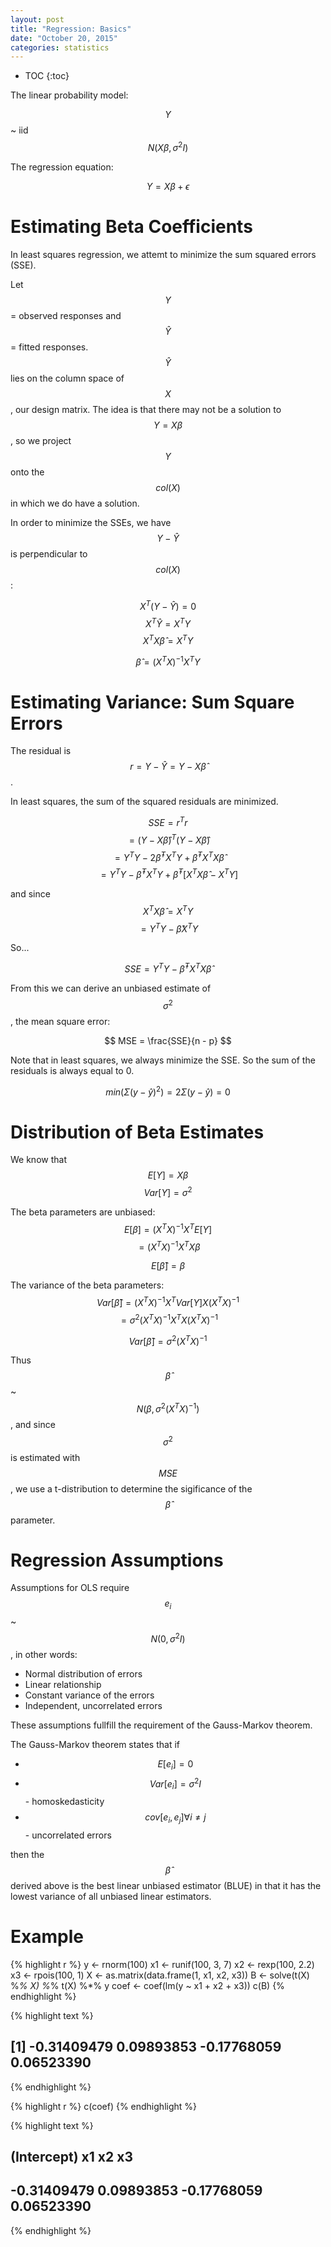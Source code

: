 ```yaml
---
layout: post
title: "Regression: Basics"
date: "October 20, 2015"
categories: statistics
---
```


* TOC
{:toc}

The linear probability model:

$$ Y$$ ~ iid$$N(X\beta, \sigma^2 I)$$

The regression equation:

$$ Y = X\beta + \epsilon $$

# Estimating Beta Coefficients
In least squares regression, we attemt to minimize the sum squared errors (SSE). 

Let $$Y$$ = observed responses and $$\hat{Y}$$ = fitted responses. $$\hat{Y}$$ lies on the column space of $$X$$, our design matrix. The idea is that there may not be a solution to $$Y = X\beta$$, so we project $$Y$$ onto the $$col(X)$$ in which we do have a solution. 

In order to minimize the SSEs, we have $$Y-\hat{Y}$$ is perpendicular to $$col(X)$$:

$$ X^T(Y-\hat{Y}) = 0 $$
$$ X^T\hat{Y} = X^TY $$
$$ X^TX\hat{\beta} = X^TY $$


$$ \hat{\beta} = (X^TX)^{-1}X^TY $$

# Estimating Variance: Sum Square Errors
The residual is $$r = Y - \hat{Y} = Y - X\hat{\beta}$$.

In least squares, the sum of the squared residuals are minimized. 

$$ SSE = r^Tr $$
$$ = (Y - X\hat{\beta})^T(Y - X\hat{\beta}) $$
$$ = Y^TY - 2\hat{\beta}^TX^TY + \hat{\beta}^TX^TX\hat{\beta} $$
$$ = Y^TY - \hat{\beta}^TX^TY + \hat{\beta}^T[X^TX\hat{\beta} - X^TY] $$

and since $$ X^TX\hat{\beta} = X^TY $$
$$ = Y^TY - \hat{\beta}X^TY $$

So...

$$ SSE = Y^TY - \hat{\beta}^TX^TX\hat{\beta} $$

From this we can derive an unbiased estimate of $$\sigma^2$$, the mean square error:

$$ MSE = \frac{SSE}{n - p} $$

Note that in least squares, we always minimize the SSE. So the sum of the residuals is always equal to 0.

$$ min( \Sigma (y - \hat{y})^2 ) = 2 \Sigma (y - \hat{y}) = 0 $$

# Distribution of Beta Estimates
We know that 
$$ E[Y] = X\beta $$
$$ Var[Y] = \sigma^2 $$

The beta parameters are unbiased:
$$ E[\beta] = (X^TX)^{-1}X^TE[Y] $$
$$ = (X^TX)^{-1}X^TX\beta $$

$$ E[\hat{\beta}] = \beta $$

The variance of the beta parameters:
$$ Var[\hat{\beta}] = (X^TX)^{-1}X^TVar[Y]X(X^TX)^{-1} $$
$$ = \sigma^2 (X^TX)^{-1}X^TX(X^TX)^{-1} $$

$$ Var[\hat{\beta}] = \sigma^2 (X^TX)^{-1} $$

Thus $$ \hat{\beta} $$ ~ $$ N(\beta, \sigma^2(X^TX)^{-1}) $$, and since $$\sigma^2$$ is estimated with $$MSE$$, we use a t-distribution to determine the sigificance of the $$\hat{\beta}$$ parameter.
 
# Regression Assumptions
Assumptions for OLS require $$ e_i $$ ~ $$ N(0, \sigma^2I) $$, in other words:
* Normal distribution of errors
* Linear relationship
* Constant variance of the errors 
* Independent, uncorrelated errors

These assumptions fullfill the requirement of the Gauss-Markov theorem.

The Gauss-Markov theorem states that if
* $$ E[e_i] = 0 $$
* $$ Var[e_i] = \sigma^2I $$ - homoskedasticity
* $$ cov[e_i, e_j] \forall i \ne j $$ - uncorrelated errors

then the $$\hat{\beta}$$ derived above is the best linear unbiased estimator (BLUE) in that it has the lowest variance of all unbiased linear estimators.

# Example

{% highlight r %}
y <- rnorm(100)
x1 <- runif(100, 3, 7)
x2 <- rexp(100, 2.2)
x3 <- rpois(100, 1)
X <- as.matrix(data.frame(1, x1, x2, x3))
B <- solve(t(X) %*% X) %*% t(X) %*% y
coef <- coef(lm(y ~ x1 + x2 + x3))
c(B)
{% endhighlight %}



{% highlight text %}
## [1] -0.31409479  0.09893853 -0.17768059  0.06523390
{% endhighlight %}



{% highlight r %}
c(coef)
{% endhighlight %}



{% highlight text %}
## (Intercept)          x1          x2          x3 
## -0.31409479  0.09893853 -0.17768059  0.06523390
{% endhighlight %}

